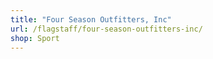 ```yaml
---
title: "Four Season Outfitters, Inc"
url: /flagstaff/four-season-outfitters-inc/
shop: Sport
---
```

